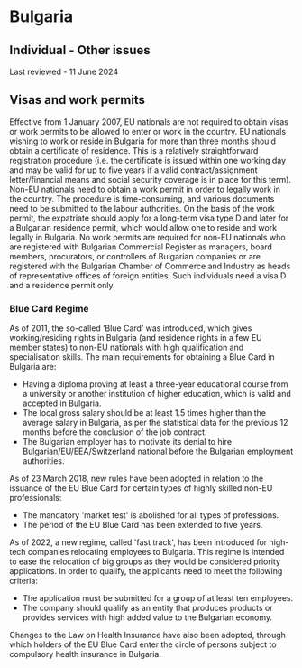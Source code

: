 # Bulgaria
## Individual - Other issues
Last reviewed - 11 June 2024
## Visas and work permits
Effective from 1 January 2007, EU nationals are not required to obtain visas or work permits to be allowed to enter or work in the country. EU nationals wishing to work or reside in Bulgaria for more than three months should obtain a certificate of residence. This is a relatively straightforward registration procedure (i.e. the certificate is issued within one working day and may be valid for up to five years if a valid contract/assignment letter/financial means and social security coverage is in place for this term). Non-EU nationals need to obtain a work permit in order to legally work in the country. The procedure is time-consuming, and various documents need to be submitted to the labour authorities. On the basis of the work permit, the expatriate should apply for a long-term visa type D and later for a Bulgarian residence permit, which would allow one to reside and work legally in Bulgaria. No work permits are required for non-EU nationals who are registered with Bulgarian Commercial Register as managers, board members, procurators, or controllers of Bulgarian companies or are registered with the Bulgarian Chamber of Commerce and Industry as heads of representative offices of foreign entities. Such individuals need a visa D and a residence permit only.
### Blue Card Regime
As of 2011, the so-called ‘Blue Card’ was introduced, which gives working/residing rights in Bulgaria (and residence rights in a few EU member states) to non-EU nationals with high qualification and specialisation skills. The main requirements for obtaining a Blue Card in Bulgaria are:
  * Having a diploma proving at least a three-year educational course from a university or another institution of higher education, which is valid and accepted in Bulgaria.
  * The local gross salary should be at least 1.5 times higher than the average salary in Bulgaria, as per the statistical data for the previous 12 months before the conclusion of the job contract.
  * The Bulgarian employer has to motivate its denial to hire Bulgarian/EU/EEA/Switzerland national before the Bulgarian employment authorities.


As of 23 March 2018, new rules have been adopted in relation to the issuance of the EU Blue Card for certain types of highly skilled non-EU professionals:
  * The mandatory 'market test' is abolished for all types of professions.
  * The period of the EU Blue Card has been extended to five years.


As of 2022, a new regime, called 'fast track', has been introduced for high-tech companies relocating employees to Bulgaria. This regime is intended to ease the relocation of big groups as they would be considered priority applications. In order to qualify, the applicants need to meet the following criteria:
  * The application must be submitted for a group of at least ten employees.
  * The company should qualify as an entity that produces products or provides services with high added value to the Bulgarian economy.


Changes to the Law on Health Insurance have also been adopted, through which holders of the EU Blue Card enter the circle of persons subject to compulsory health insurance in Bulgaria.
